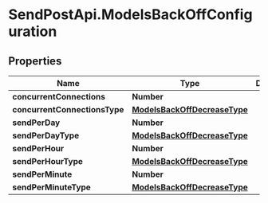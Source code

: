 # SendPostApi.ModelsBackOffConfiguration

## Properties
Name | Type | Description | Notes
------------ | ------------- | ------------- | -------------
**concurrentConnections** | **Number** |  | [optional] 
**concurrentConnectionsType** | [**ModelsBackOffDecreaseType**](ModelsBackOffDecreaseType.md) |  | [optional] 
**sendPerDay** | **Number** |  | [optional] 
**sendPerDayType** | [**ModelsBackOffDecreaseType**](ModelsBackOffDecreaseType.md) |  | [optional] 
**sendPerHour** | **Number** |  | [optional] 
**sendPerHourType** | [**ModelsBackOffDecreaseType**](ModelsBackOffDecreaseType.md) |  | [optional] 
**sendPerMinute** | **Number** |  | [optional] 
**sendPerMinuteType** | [**ModelsBackOffDecreaseType**](ModelsBackOffDecreaseType.md) |  | [optional] 


